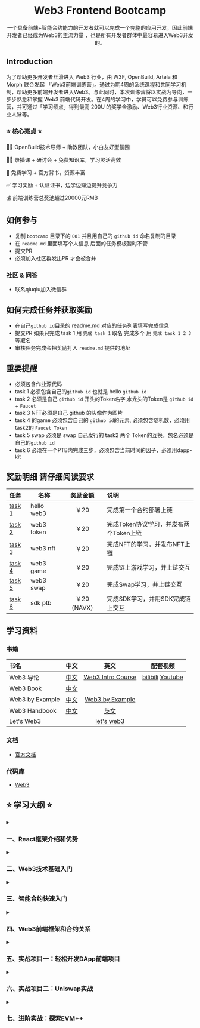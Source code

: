 <div align="center">
    <h1>Web3 Frontend Bootcamp</h1>
    <p>一个具备前端+智能合约能力的开发者就可以完成一个完整的应用开发，因此前端开发者已经成为Web3的主流力量 ，也是所有开发者群体中最容易进入Web3开发的。</p>
</div>

## Introduction

为了帮助更多开发者丝滑进入 Web3 行业，由 W3F, OpenBuild, Artela 和 Morph 联合发起 「Web3前端训练营」。通过为期4周的系统课程和共同学习机制，帮助更多前端开发者进入Web3。与此同时，本次训练营将以实战为导向，一步步熟悉和掌握 Web3 前端代码开发。在4周的学习中，学员可以免费参与训练营，并可通过「学习绩点」得到最高 200U 的奖学金激励、Web3行业资源、和行业人脉等。

### ⭐ 核心亮点 ⭐

🧙‍♂️ OpenBuild技术导师 + 助教团队，小白友好型氛围

👩‍🏫 录播课 + 研讨会 + 免费知识库，学习灵活高效

🙌 免费学习 + 官方背书，资源丰富

✅ 学习奖励 + 认证证书，边学边赚边提升竞争力

💰 前端训练营总奖池超过20000元RMB

## 如何参与

- 复制 `bootcamp` 目录下的 `001` 并且用自己的 `github id` 命名复制的目录
- 在 `readme.md` 里面填写个人信息 后面的任务模板暂时不管
- 提交PR
- 必须加入社区群发出PR 才会被合并

### 社区 & 问答

- 联系qiuqiu加入微信群

## 如何完成任务并获取奖励

- 在自己`github id`目录的 readme.md 对应的任务列表填写完成信息
- 提交PR 如果只完成 task 1 用 `完成 task 1` 取名 完成多个 用 `完成 task 1 2 3` 等取名
- 审核任务完成会把奖励打入 `readme.md` 提供的地址

## 重要提醒

- 必须包含作业源代码
- task 1 必须包含自己的`github id` 也就是 hello `github id`
- task 2 必须是自己 `github id` 开头的Token名字,水龙头的Token是 `github id` + `Faucet`
- task 3 NFT必须是自己 github 的头像作为图片
- task 4 的game 必须包含自己的 `github id`的元素, 必须包含随机数，必须用task2的 `Faucet Token`
- task 5 swap 必须是 swap 自己发行的 task2 两个 Token的互换，包名必须是自己的`github id`
- task 6 必须在一个PTB内完成三步，必须包含当前时间的因子，必须用dapp-kit

## 奖励明细 请仔细阅读要求

| 任务                                         | 名称         | 奖励金额      | 说明                     |
|:-------------------------------------------|------------|:----------:|:-----------------------|
| [task 1](task/01.hello_web3.md)            | hello web3 |    ￥20     | 完成第一个合约部署上链            |
| [task 2](task/02.web3_token.md)            | web3 token |    ￥20     | 完成Token协议学习，并发布两个Token上链 |
| [task 3](task/03.web3_nft.md)              | web3 nft   |    ￥20     | 完成NFT的学习，并发布NFT上链      |
| [task 4](task/04.web3_game.md)             | web3 game  |    ￥20     | 完成链上游戏学习，并上链交互         |
| [task 5](task/05.web3_swap.md)             | web3 swap  |    ￥20     | 完成Swap学习，并上链交互         |
| [task 6](task/06.SDK_PTB_NAVI.md)          | sdk ptb    | ￥20（NAVX）  | 完成SDK学习，并用SDK完成链上交互    |

## 学习资料

### 书籍

| 书名                  | 中文                                   |                          英文                          |                           配套视频                            |
|:--------------------|--------------------------------------|:----------------------------------------------------:|:---------------------------------------------------------:|
| Web3 导论             | [中文](https://intro-zh.web3-book.com/) | [Web3 Intro Course](https://intro.web3-book.com/) |     [bilibili](https://www.bilibili.com/video/BV1RY411v7YU)  [Youtube](https://www.youtube.com/watch?v=lZHjmo2ngu0)                          |
| Web3 Book            | [中文](https://web3-book.com)           |                                                      |  |
| Web3 by Example | [中文](https://examples.web3-book.com/) |   [Web3 by Example](https://examples.web3.io/)    |                                                       |
| Web3 Handbook           |    [中文](https://web3-handbook.com/cn/)      |           [英文](https://web3-handbook.com/)            |                                                   |
| Let's Web3      |                            |                    [let's web3](https://letsweb3.com/)                    |                                                     |

### 文档

- [官方文档](https://docs.web3.io/)

### 代码库

- [Web3](https://github.com/Web3Foundation/web3)




## ⭐ 学习大纲 ⭐

<details>
    <summary>
        <h3>一、React框架介绍和优势</h3>      
    </summary>
<details>
    <summary>
        <h4>1.1 React基础知识</h4>
    </summary>
    
- 组件化开发   
- 状态管理   
- 路由   
</details>
<details>
    <summary>
        <h4>1.2 React生态库</h4>
    </summary>
    
- Redux
- React-Router
</details>
</details>
<details>
    <summary>
        <h3>二、Web3技术基础入门</h3>
    </summary>
<details>
    <summary>
        <h4>2.1 区块链基础</h4>
    </summary>
    
- 区块链的概念
- 区块链的模型
- 区块链的网络
- 区块链的运行原理
- 区块链浏览器
- 智能合约
- 常见的公链
- 二层网络
</details>

#### 2.2 模型演示

- 掌握钱包的使用

#### 2.3 如何安全在区块链世界冲浪

</details>

<details>
    <summary>
        <h3>三、智能合约快速入门</h3>
    </summary>
    
#### 3.1 Solidity基础和核心概念

#### 3.2 Remix IDE: 智能合约生命周期

#### 3.3 ERC 规范 & OpenZeppelin

#### 3.4 使用 Foundry 构建一个 ERC20 Exchange

</details>
<details>
    <summary>
        <h3>四、Web3前端框架和合约关系</h3>
    </summary>
<details>
    <summary>
        <h4>4.1 前端发展史</h4>
    </summary>
    
- 古老的MVC模式
- ajax与jQuery的出现
- 现代框架和发展趋势

</details>
<details>
    <summary>
        <h4>4.2 关于React</h4>
    </summary>
    
- React概述
- React的优点和缺点
- React趣谈
</detials>
<details>
    <summary>
        <h4>4.3 React的概念和特性</h4>
    </summary>
    
- 单向数据流
- 虚拟DOM
- JSX
- HOOK
</details>
</details>

#### 4.4 React学习路径

#### 4.5 React In Web3

</details>
<details>
    <summary>
        <h3>五、实战项目一：轻松开发DApp前端项目</h3>
    </summary>
    
#### 开发一个简单的dapp

- 钱包连接
- 前端与合约的交互
</details>
<details>
    <summary>
        <h3>六、实战项目二：Uniswap实战</h3>
    </summary>
    
#### 使用Uniswap sdk制作一个与Uniswap交互的前端app

- AMM机制的原理
- Uniswap的介绍
- 在React中搭建一个Uniswap V2 APP​
</details>
<details>
    <summary>
        <h3>七、进阶实战：探索EVM++</h3>
    </summary>
</details>
